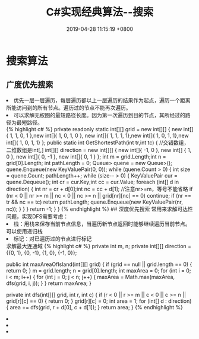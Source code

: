 ﻿---
layout: post
title:  "C#实现经典算法--搜索"
date:   2019-04-28 11:15:19 +0800
categories: jekyll update
---
# 搜索算法
## 广度优先搜索
<li>优先一层一层遍历，每层遍历都以上一层遍历的结果作为起点，遍历一个距离所能访问到的所有节点。遍历过的节点不能再次遍历。</li>
<li>可以求解无权图的最短路径长度。因为第一次遍历到目的节点，其所经过的路径为最短路径。</li>
{% highlight c# %}
        private readonly static int[][] grid = new int[][] { new int[]{ 1, 1, 0, 1 },new int[]{ 1, 0, 1, 0 },
            new int[]{ 1, 1, 1, 1},new int[]{ 1, 0, 1, 1},new int[]{ 1, 0, 1, 1} };
        public static int GetShortestPath(int tr,int tc)
        {
            //交错数组，二维数组是int[,]
            int[][] direction = new int[][] { new int[]{ -1, 0 }, new int[] { 1, 0 },
                new int[]{ 0, -1 }, new int[]{ 0, 1 } };
            int m = grid.Length;int n = grid[0].Length;
            int pathLength = 0;
            Queue<KeyValuePair<int, int>> quene = new Queue<KeyValuePair<int, int>>();
            quene.Enqueue(new KeyValuePair<int, int>(0, 0));
            while (quene.Count > 0)
            {
                int size = quene.Count;
                pathLength++;
                while (size-- > 0)
                {
                    KeyValuePair<int, int> cur = quene.Dequeue();
                    int cr = cur.Key;int cc = cur.Value;
                    foreach (int[] d in direction)
                    {
                        int nr = cr + d[0];int nc = cc + d[1];
						//注意nr>=m，等号不能省略
                        if (nr < 0 || nr >= m || nc < 0 || nc >= n || grid[nr][nc] == 0)
                            continue;
                        if (nr == tr && nc == tc)
                            return pathLength;
                        quene.Enqueue(new KeyValuePair<int, int>(nr, nc));
                    }
                }
            }
            return -1;
        }
    }
{% endhighlight %}
## 深度优先搜索
常用来求解可达性问题，实现DFS需要考虑：
<li>栈：用栈来保存当前节点信息，当遍历新节点返回时能够继续遍历当前节点。可以使用递归栈</li>
<li>标记：对已遍历过的节点进行标记</li>
求解最大连通域
{% highlight c# %}
private int m, n;
private int[][] direction = {{0, 1}, {0, -1}, {1, 0}, {-1, 0}};

public int maxAreaOfIsland(int[][] grid) {
    if (grid == null || grid.length == 0) {
        return 0;
    }
    m = grid.length;
    n = grid[0].length;
    int maxArea = 0;
    for (int i = 0; i < m; i++) {
        for (int j = 0; j < n; j++) {
            maxArea = Math.max(maxArea, dfs(grid, i, j));
        }
    }
    return maxArea;
}

private int dfs(int[][] grid, int r, int c) {
    if (r < 0 || r >= m || c < 0 || c >= n || grid[r][c] == 0) {
        return 0;
    }
    grid[r][c] = 0;
    int area = 1;
    for (int[] d : direction) {
        area += dfs(grid, r + d[0], c + d[1]);
    }
    return area;
}
{% endhighlight %}
<li></li>
<li></li>
<li></li>